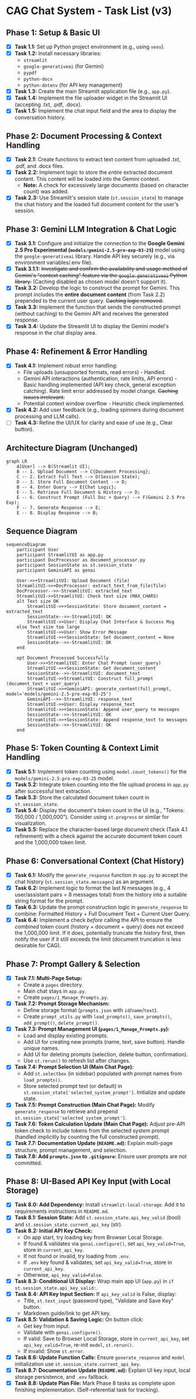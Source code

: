 # CAG Chat System - Task List (v3)

## Phase 1: Setup & Basic UI

- [X] **Task 1.1:** Set up Python project environment (e.g., using `venv`).
- [X] **Task 1.2:** Install necessary libraries:
    - `streamlit`
    - `google-generativeai` (for Gemini)
    - `pypdf`
    - `python-docx`
    - `python-dotenv` (for API key management)
- [X] **Task 1.3:** Create the main Streamlit application file (e.g., `app.py`).
- [X] **Task 1.4:** Implement the file uploader widget in the Streamlit UI (accepting .txt, .pdf, .docx).
- [X] **Task 1.5:** Implement the chat input field and the area to display the conversation history.

## Phase 2: Document Processing & Context Handling

- [X] **Task 2.1:** Create functions to extract text content from uploaded .txt, .pdf, and .docx files.
- [X] **Task 2.2:** Implement logic to store the *entire* extracted document content. This content will be loaded into the Gemini context.
    - **Note:** A check for excessively large documents (based on character count) was added.
- [X] **Task 2.3:** Use Streamlit's session state (`st.session_state`) to manage the chat history and the loaded full document content for the user's session.

## Phase 3: Gemini LLM Integration & Chat Logic

- [X] **Task 3.1:** Configure and initialize the connection to the **Google Gemini 2.5 Pro Experimental (`models/gemini-2.5-pro-exp-03-25`)** model using the `google-generativeai` library. Handle API key securely (e.g., via environment variables/.env file).
- [X] **Task 3.1.1:** ~~Investigate and confirm the availability and usage method of Gemini's "context caching" feature via the `google-generativeai` Python library.~~ (Caching disabled as chosen model doesn't support it).
- [X] **Task 3.2:** Develop the logic to construct the prompt for Gemini. This prompt includes the **entire document content** (from Task 2.2) prepended to the current user query. ~~Caching logic removed.~~
- [X] **Task 3.3:** Implement the function that sends the constructed prompt (without caching) to the Gemini API and receives the generated response.
- [X] **Task 3.4:** Update the Streamlit UI to display the Gemini model's response in the chat display area.

## Phase 4: Refinement & Error Handling

- [X] **Task 4.1:** Implement robust error handling:
    - File uploads (unsupported formats, read errors) - Handled.
    - Gemini API interactions (authentication, rate limits, API errors) - Basic handling implemented (API key check, general exception catching). Rate limit error addressed by model change. ~~Caching issues irrelevant.~~
    - Potential context window overflow - Heuristic check implemented.
- [X] **Task 4.2:** Add user feedback (e.g., loading spinners during document processing and LLM calls).
- [ ] **Task 4.3:** Refine the UI/UX for clarity and ease of use (e.g., Clear button).

## Architecture Diagram (Unchanged)

```mermaid
graph LR
    A[User] --> B(Streamlit UI);
    B -- 1. Upload Document --> C{Document Processing};
    C -- 2. Extract Full Text --> D(Session State);
    D -- 3. Store Full Document Content --> D;
    B -- 4. Enter Query --> E{Chat Logic};
    E -- 5. Retrieve Full Document & History --> D;
    E -- 6. Construct Prompt (Full Doc + Query) --> F(Gemini 2.5 Pro Exp);
    F -- 7. Generate Response --> E;
    E -- 8. Display Response --> B;
```

## Sequence Diagram

```mermaid
sequenceDiagram
    participant User
    participant StreamlitUI as app.py
    participant DocProcessor as document_processor.py
    participant SessionState as st.session_state
    participant GeminiAPI as genai

    User->>+StreamlitUI: Upload Document (file)
    StreamlitUI->>+DocProcessor: extract_text_from_file(file)
    DocProcessor-->>-StreamlitUI: extracted_text
    StreamlitUI->>StreamlitUI: Check text size (MAX_CHARS)
    alt Text size OK
        StreamlitUI->>+SessionState: Store document_content = extracted_text
        SessionState-->>-StreamlitUI: OK
        StreamlitUI->>User: Display Chat Interface & Success Msg
    else Text size too large
        StreamlitUI->>User: Show Error Message
        StreamlitUI->>+SessionState: Set document_content = None
        SessionState-->>-StreamlitUI: OK
    end

    opt Document Processed Successfully
        User->>+StreamlitUI: Enter Chat Prompt (user_query)
        StreamlitUI->>+SessionState: Get document_content
        SessionState-->>-StreamlitUI: document_text
        StreamlitUI->>StreamlitUI: Construct full_prompt (document_text + user_query)
        StreamlitUI->>+GeminiAPI: generate_content(full_prompt, model='models/gemini-2.5-pro-exp-03-25')
        GeminiAPI-->>-StreamlitUI: response_text
        StreamlitUI->>User: Display response_text
        StreamlitUI->>+SessionState: Append user_query to messages
        SessionState-->>-StreamlitUI: OK
        StreamlitUI->>+SessionState: Append response_text to messages
        SessionState-->>-StreamlitUI: OK
    end
```

## Phase 5: Token Counting & Context Limit Handling

- [X] **Task 5.1:** Implement token counting using `model.count_tokens()` for the `models/gemini-2.5-pro-exp-03-25` model.
- [X] **Task 5.2:** Integrate token counting into the file upload process in `app.py` after successful text extraction.
- [X] **Task 5.3:** Store the calculated document token count in `st.session_state`.
- [X] **Task 5.4:** Display the document's token count in the UI (e.g., "Tokens: 150,000 / 1,000,000"). Consider using `st.progress` or similar for visualization.
- [X] **Task 5.5:** Replace the character-based large document check (Task 4.1 refinement) with a check against the accurate document token count and the 1,000,000 token limit.

## Phase 6: Conversational Context (Chat History)

- [X] **Task 6.1:** Modify the `generate_response` function in `app.py` to accept the chat history (`st.session_state.messages`) as an argument.
- [X] **Task 6.2:** Implement logic to format the last N messages (e.g., 4 user/assistant pairs = 8 messages total) from the history into a suitable string format for the prompt.
- [X] **Task 6.3:** Update the prompt construction logic in `generate_response` to combine: Formatted History + Full Document Text + Current User Query.
- [X] **Task 6.4:** Implement a check *before* calling the API to ensure the *combined* token count (history + document + query) does not exceed the 1,000,000 limit. If it does, potentially truncate the *history* first, then notify the user if it still exceeds the limit (document truncation is less desirable for CAG).

## Phase 7: Prompt Gallery & Selection

- [X] **Task 7.1: Multi-Page Setup:**
    - Create a `pages` directory.
    - Main chat stays in `app.py`.
    - Create `pages/1_Manage_Prompts.py`.
- [X] **Task 7.2: Prompt Storage Mechanism:**
    - Define storage format (`prompts.json` with `id`/`name`/`text`).
    - Create `prompt_utils.py` with `load_prompts()`, `save_prompts()`, `add_prompt()`, `delete_prompt()`.
- [X] **Task 7.3: Prompt Management UI (`pages/1_Manage_Prompts.py`):**
    - Load and display existing prompts.
    - Add UI for creating new prompts (name, text, save button). Handle unique names.
    - Add UI for deleting prompts (selection, delete button, confirmation).
    - Use `st.rerun()` to refresh list after changes.
- [X] **Task 7.4: Prompt Selection UI (Main Chat Page):**
    - Add `st.selectbox` (in sidebar) populated with prompt names from `load_prompts()`.
    - Store selected prompt text (or default) in `st.session_state['selected_system_prompt']`. Initialize and update state.
- [X] **Task 7.5: Prompt Construction (Main Chat Page):** Modify `generate_response` to retrieve and prepend `st.session_state['selected_system_prompt']`.
- [X] **Task 7.6: Token Calculation Update (Main Chat Page):** Adjust pre-API token check to include tokens from the selected system prompt (handled implicitly by counting the full constructed prompt).
- [X] **Task 7.7: Documentation Update (`README.md`):** Explain multi-page structure, prompt management, and selection.
- [X] **Task 7.8: Add `prompts.json` to `.gitignore`:** Ensure user prompts are not committed.

## Phase 8: UI-Based API Key Input (with Local Storage)

- [X] **Task 8.0: Add Dependency:** Install `streamlit-local-storage`. Add it to requirements instructions in `README.md`.
- [X] **Task 8.1: Session State:** Add `st.session_state.api_key_valid` (bool) and `st.session_state.current_api_key` (str).
- [X] **Task 8.2: Initial API Key Check:**
    - On app start, try loading key from Browser Local Storage.
    - If found & validates via `genai.configure()`, set `api_key_valid=True`, store in `current_api_key`.
    - If not found or invalid, try loading from `.env`.
    - If `.env` key found & validates, set `api_key_valid=True`, store in `current_api_key`.
    - Otherwise, `api_key_valid=False`.
- [X] **Task 8.3: Conditional UI Display:** Wrap main app UI (`app.py`) in `if st.session_state.api_key_valid:`.
- [X] **Task 8.4: API Key Input Section:** If `api_key_valid` is False, display:
    - Title, `st.text_input` (password type), "Validate and Save Key" button.
    - Markdown guide/link to get API key.
- [X] **Task 8.5: Validation & Saving Logic:** On button click:
    - Get key from input.
    - Validate with `genai.configure()`.
    - If valid: Save to Browser Local Storage, store in `current_api_key`, set `api_key_valid=True`, re-init `model`, `st.rerun()`.
    - If invalid: Show `st.error`.
- [X] **Task 8.6: Update Function Calls:** Ensure `generate_response` and `model` initialization use `st.session_state.current_api_key`.
- [X] **Task 8.7: Documentation Update (`README.md`):** Explain UI key input, local storage persistence, and `.env` fallback.
- [X] **Task 8.8: Update Plan File:** Mark Phase 8 tasks as complete upon finishing implementation. (Self-referential task for tracking).